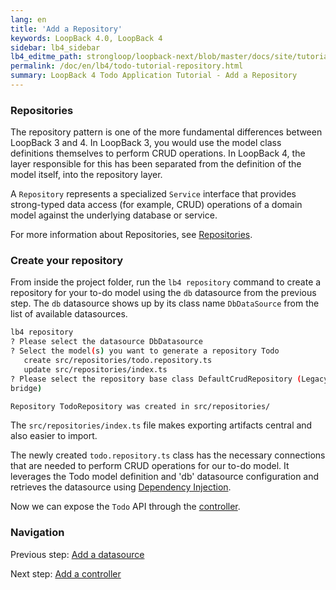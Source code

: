 ```yaml
---
lang: en
title: 'Add a Repository'
keywords: LoopBack 4.0, LoopBack 4
sidebar: lb4_sidebar
lb4_editme_path: strongloop/loopback-next/blob/master/docs/site/tutorials/todo
permalink: /doc/en/lb4/todo-tutorial-repository.html
summary: LoopBack 4 Todo Application Tutorial - Add a Repository
---
```


### Repositories

The repository pattern is one of the more fundamental differences between
LoopBack 3 and 4. In LoopBack 3, you would use the model class definitions
themselves to perform CRUD operations. In LoopBack 4, the layer responsible for
this has been separated from the definition of the model itself, into the
repository layer.

A `Repository` represents a specialized `Service` interface that provides
strong-typed data access (for example, CRUD) operations of a domain model
against the underlying database or service.

For more information about Repositories, see
[Repositories](https://loopback.io/doc/en/lb4/Repositories.html).

### Create your repository

From inside the project folder, run the `lb4 repository` command to create a
repository for your to-do model using the `db` datasource from the previous
step. The `db` datasource shows up by its class name `DbDataSource` from the
list of available datasources.

```sh
lb4 repository
? Please select the datasource DbDatasource
? Select the model(s) you want to generate a repository Todo
   create src/repositories/todo.repository.ts
   update src/repositories/index.ts
? Please select the repository base class DefaultCrudRepository (Legacy juggler
bridge)

Repository TodoRepository was created in src/repositories/
```

The `src/repositories/index.ts` file makes exporting artifacts central and also
easier to import.

The newly created `todo.repository.ts` class has the necessary connections that
are needed to perform CRUD operations for our to-do model. It leverages the Todo
model definition and 'db' datasource configuration and retrieves the datasource
using
[Dependency Injection](https://loopback.io/doc/en/lb4/Dependency-injection.html).

Now we can expose the `Todo` API through the
[controller](todo-tutorial-controller.md).

### Navigation

Previous step: [Add a datasource](todo-tutorial-datasource.md)

Next step: [Add a controller](todo-tutorial-controller.md)
